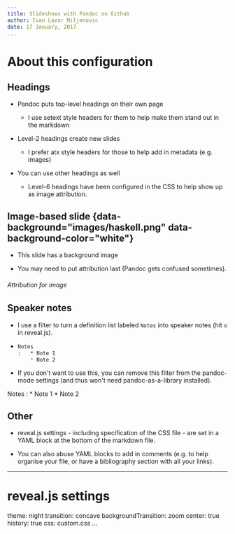 ```yaml
---
title: Slideshows with Pandoc on Github
author: Ivan Lazar Miljenovic
date: 17 January, 2017
...
```


About this configuration
========================

## Headings

* Pandoc puts top-level headings on their own page

    - I use setext style headers for them to help make them stand out
      in the markdown

* Level-2 headings create new slides

    - I prefer atx style headers for those to help add in metadata
      (e.g. images)

* You can use other headings as well

    - Level-6 headings have been configured in the CSS to help show up
      as image attribution.

## Image-based slide {data-background="images/haskell.png" data-background-color="white"}

* This slide has a background image

* You may need to put attribution last (Pandoc gets confused sometimes).

###### Attribution for image

## Speaker notes

* I use a filter to turn a definition list labeled `Notes` into
  speaker notes (hit `o` in reveal.js).

*
    ```markdown
    Notes
    :   * Note 1
        * Note 2
    ```

* If you don't want to use this, you can remove this filter from the
  pandoc-mode settings (and thus won't need pandoc-as-a-library
  installed).

Notes
:   * Note 1
    * Note 2

## Other

* reveal.js settings - including specification of the CSS file - are
  set in a YAML block at the bottom of the markdown file.

* You can also abuse YAML blocks to add in comments (e.g. to help
  organise your file, or have a bibliography section with all your
  links).

---
# reveal.js settings
theme: night
transition: concave
backgroundTransition: zoom
center: true
history: true
css: custom.css
...
